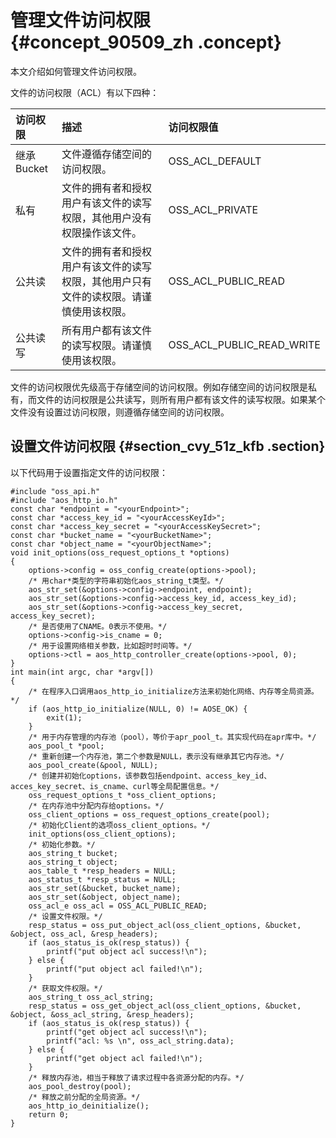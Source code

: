 # 管理文件访问权限 {#concept_90509_zh .concept}

本文介绍如何管理文件访问权限。

文件的访问权限（ACL）有以下四种：

|访问权限|描述|访问权限值|
|:---|:-|:----|
|继承Bucket|文件遵循存储空间的访问权限。|OSS\_ACL\_DEFAULT|
|私有|文件的拥有者和授权用户有该文件的读写权限，其他用户没有权限操作该文件。|OSS\_ACL\_PRIVATE|
|公共读|文件的拥有者和授权用户有该文件的读写权限，其他用户只有文件的读权限。请谨慎使用该权限。|OSS\_ACL\_PUBLIC\_READ|
|公共读写|所有用户都有该文件的读写权限。请谨慎使用该权限。|OSS\_ACL\_PUBLIC\_READ\_WRITE|

文件的访问权限优先级高于存储空间的访问权限。例如存储空间的访问权限是私有，而文件的访问权限是公共读写，则所有用户都有该文件的读写权限。如果某个文件没有设置过访问权限，则遵循存储空间的访问权限。

## 设置文件访问权限 {#section_cvy_51z_kfb .section}

以下代码用于设置指定文件的访问权限：

```
#include "oss_api.h"
#include "aos_http_io.h"
const char *endpoint = "<yourEndpoint>";
const char *access_key_id = "<yourAccessKeyId>";
const char *access_key_secret = "<yourAccessKeySecret>";
const char *bucket_name = "<yourBucketName>";
const char *object_name = "<yourObjectName>";
void init_options(oss_request_options_t *options)
{
    options->config = oss_config_create(options->pool);
    /* 用char*类型的字符串初始化aos_string_t类型。*/
    aos_str_set(&options->config->endpoint, endpoint);
    aos_str_set(&options->config->access_key_id, access_key_id);
    aos_str_set(&options->config->access_key_secret, access_key_secret);
    /* 是否使用了CNAME。0表示不使用。*/
    options->config->is_cname = 0;
    /* 用于设置网络相关参数，比如超时时间等。*/
    options->ctl = aos_http_controller_create(options->pool, 0);
}
int main(int argc, char *argv[])
{
    /* 在程序入口调用aos_http_io_initialize方法来初始化网络、内存等全局资源。*/
    if (aos_http_io_initialize(NULL, 0) != AOSE_OK) {
        exit(1);
    }
    /* 用于内存管理的内存池（pool），等价于apr_pool_t。其实现代码在apr库中。*/
    aos_pool_t *pool;
    /* 重新创建一个内存池，第二个参数是NULL，表示没有继承其它内存池。*/
    aos_pool_create(&pool, NULL);
    /* 创建并初始化options，该参数包括endpoint、access_key_id、acces_key_secret、is_cname、curl等全局配置信息。*/
    oss_request_options_t *oss_client_options;
    /* 在内存池中分配内存给options。*/
    oss_client_options = oss_request_options_create(pool);
    /* 初始化Client的选项oss_client_options。*/
    init_options(oss_client_options);
    /* 初始化参数。*/
    aos_string_t bucket;
    aos_string_t object;
    aos_table_t *resp_headers = NULL; 
    aos_status_t *resp_status = NULL; 
    aos_str_set(&bucket, bucket_name);
    aos_str_set(&object, object_name);
    oss_acl_e oss_acl = OSS_ACL_PUBLIC_READ;
    /* 设置文件权限。*/
    resp_status = oss_put_object_acl(oss_client_options, &bucket, &object, oss_acl, &resp_headers);
    if (aos_status_is_ok(resp_status)) {
        printf("put object acl success!\n"); 
    } else {
        printf("put object acl failed!\n"); 
    }
    /* 获取文件权限。*/
    aos_string_t oss_acl_string;
    resp_status = oss_get_object_acl(oss_client_options, &bucket, &object, &oss_acl_string, &resp_headers);
    if (aos_status_is_ok(resp_status)) {
        printf("get object acl success!\n");
        printf("acl: %s \n", oss_acl_string.data);
    } else {
        printf("get object acl failed!\n");
    }
    /* 释放内存池，相当于释放了请求过程中各资源分配的内存。*/
    aos_pool_destroy(pool);
    /* 释放之前分配的全局资源。*/
    aos_http_io_deinitialize();
    return 0;
}
```

